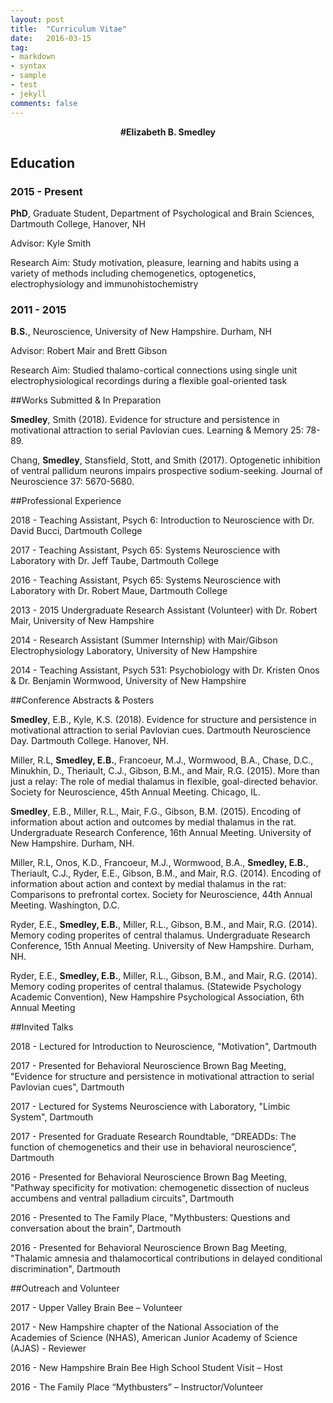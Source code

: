 ```yaml
---
layout: post
title:  "Curriculum Vitae"
date:   2016-03-15
tag:
- markdown 
- syntax
- sample
- test
- jekyll
comments: false
---
```

<center><b>#Elizabeth B. Smedley</b></center>

## Education

### 2015 - Present 
  **PhD**, Graduate Student, Department of Psychological and Brain Sciences, Dartmouth College, Hanover, NH 
  
  Advisor: Kyle Smith 
  
  Research Aim: Study motivation, pleasure, learning and habits using a variety of methods including chemogenetics, optogenetics, electrophysiology and immunohistochemistry


### 2011 - 2015 
  **B.S.**, Neuroscience, University of New Hampshire. Durham, NH
  
  Advisor: Robert Mair and Brett Gibson
  
  Research Aim: Studied thalamo-cortical connections using single unit electrophysiological recordings during a flexible goal-oriented task


##Works Submitted & In Preparation

  **Smedley**, Smith (2018). Evidence for structure and persistence in motivational attraction to serial Pavlovian cues. Learning & Memory 25: 78-89.
  
  Chang, **Smedley**, Stansfield, Stott, and Smith (2017). Optogenetic inhibition of ventral pallidum neurons impairs prospective sodium-seeking. Journal of Neuroscience 37: 5670-5680.

##Professional Experience

  2018 - Teaching Assistant, Psych 6: Introduction to Neuroscience with Dr. David Bucci, Dartmouth College
  
  2017 - Teaching Assistant, Psych 65: Systems Neuroscience with Laboratory with Dr. Jeff Taube, Dartmouth College
  
  2016 - Teaching Assistant, Psych 65: Systems Neuroscience with Laboratory with Dr. Robert Maue, Dartmouth College
  
  2013 - 2015 Undergraduate Research Assistant (Volunteer) with Dr. Robert Mair, University of New Hampshire
  
  2014 - Research Assistant (Summer Internship) with Mair/Gibson Electrophysiology Laboratory, University of New Hampshire             	
  
  2014 - Teaching Assistant, Psych 531: Psychobiology with Dr. Kristen Onos & Dr. Benjamin Wormwood, University of New Hampshire             

##Conference Abstracts & Posters

  **Smedley**, E.B., Kyle, K.S. (2018). Evidence for structure and persistence in motivational attraction to serial Pavlovian cues. Dartmouth Neuroscience Day. Dartmouth College. Hanover, NH.
  
  Miller, R.L, **Smedley, E.B.**, Francoeur, M.J., Wormwood, B.A., Chase, D.C., Minukhin, D., Theriault, C.J., Gibson, B.M., and Mair, R.G. (2015). More than just a relay: The role of medial thalamus in flexible, goal-directed behavior. Society for Neuroscience, 45th Annual Meeting. Chicago, IL.
  
  **Smedley**, E.B., Miller, R.L., Mair, F.G., Gibson, B.M. (2015). Encoding of information about action and outcomes by medial thalamus in the rat. Undergraduate Research Conference, 16th Annual Meeting. University of New Hampshire. Durham, NH.
  
  Miller, R.L, Onos, K.D., Francoeur, M.J., Wormwood, B.A., **Smedley, E.B.**, Theriault, C.J., Ryder, E.E., Gibson, B.M., and Mair, R.G. (2014). Encoding of information about action and context by medial thalamus in the rat: Comparisons to prefrontal cortex. Society for Neuroscience, 44th Annual Meeting. Washington, D.C.
  
  Ryder, E.E., **Smedley, E.B.**, Miller, R.L., Gibson, B.M., and Mair, R.G. (2014). Memory coding properites of central thalamus. Undergraduate Research Conference, 15th Annual Meeting. University of New Hampshire. Durham, NH.
  
  Ryder, E.E., **Smedley, E.B.**, Miller, R.L., Gibson, B.M., and Mair, R.G. (2014). Memory coding properites of central thalamus. (Statewide Psychology Academic Convention), New Hampshire Psychological Association, 6th Annual Meeting 

##Invited Talks

  2018 - Lectured for Introduction to Neuroscience, "Motivation", Dartmouth
  
  2017 - Presented for Behavioral Neuroscience Brown Bag Meeting, "Evidence for structure and persistence in motivational attraction to serial Pavlovian cues", Dartmouth
  
  2017 - Lectured for Systems Neuroscience with Laboratory, "Limbic System", Dartmouth
  
  2017 - Presented for Graduate Research Roundtable, “DREADDs: The function of chemogenetics and their use in behavioral neuroscience”, Dartmouth
  
  2016 - Presented for Behavioral Neuroscience Brown Bag Meeting, "Pathway specificity for motivation: chemogenetic dissection of nucleus accumbens and ventral palladium circuits", Dartmouth
  
  2016 - Presented to The Family Place, "Mythbusters: Questions and conversation about the brain", Dartmouth
  
  2016 - Presented for Behavioral Neuroscience Brown Bag Meeting, "Thalamic amnesia and thalamocortical contributions in delayed conditional discrimination", Dartmouth

##Outreach and Volunteer
  
  2017 - Upper Valley Brain Bee – Volunteer
  
  2017 - New Hampshire chapter of the National Association of the Academies of Science (NHAS), American Junior Academy of Science (AJAS) - Reviewer 
  
  2016 - New Hampshire Brain Bee High School Student Visit – Host 
  
  2016 - The Family Place “Mythbusters” – Instructor/Volunteer 
      
